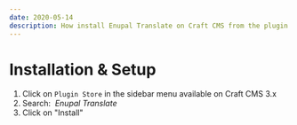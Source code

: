 ```yaml
---
date: 2020-05-14
description: How install Enupal Translate on Craft CMS from the plugin store
---
```


# Installation & Setup

1.  Click on `Plugin Store` in the sidebar menu available on Craft CMS 3.x
2.  Search:  _Enupal Translate_
3.  Click on "Install"